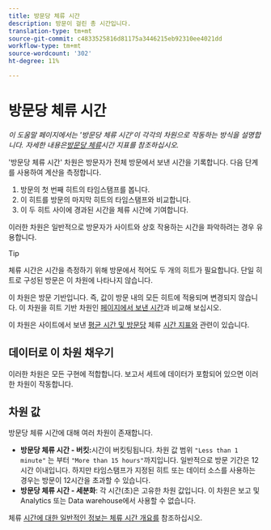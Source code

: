 ```yaml
---
title: 방문당 체류 시간
description: 방문이 걸린 총 시간입니다.
translation-type: tm+mt
source-git-commit: c4833525816d81175a3446215eb92310ee4021dd
workflow-type: tm+mt
source-wordcount: '302'
ht-degree: 11%

---
```



# 방문당 체류 시간

*이 도움말 페이지에서는 &#39;방문당 체류 시간&#39;이 각각의 차원으로 작동하는 방식을 설명합니다. 자세한 내용은[방문당 체류](../metrics/time-spent-per-visit.md)시간 지표를 참조하십시오.*

&#39;방문당 체류 시간&#39; 차원은 방문자가 전체 방문에서 보낸 시간을 기록합니다. 다음 단계를 사용하여 계산을 측정합니다.

1. 방문의 첫 번째 히트의 타임스탬프를 봅니다.
2. 이 히트를 방문의 마지막 히트의 타임스탬프와 비교합니다.
3. 이 두 히트 사이에 경과된 시간을 체류 시간에 기여합니다.

이러한 차원은 일반적으로 방문자가 사이트와 상호 작용하는 시간을 파악하려는 경우 유용합니다.

>[!TIP]
>
>체류 시간은 시간을 측정하기 위해 방문에서 적어도 두 개의 히트가 필요합니다. 단일 히트로 구성된 방문은 이 차원에 나타나지 않습니다.

이 차원은 방문 기반입니다. 즉, 값이 방문 내의 모든 히트에 적용되며 변경되지 않습니다. 이 차원을 히트 기반 차원인 [페이지에서 보낸 시간](time-spent-on-page.md)과 비교해 보십시오.

이 차원은 사이트에서 보낸 [평균 시간 및 방문당](../metrics/average-time-on-site.md) 체류 [시간 지표와](../metrics/time-spent-per-visit.md) 관련이 있습니다.

## 데이터로 이 차원 채우기

이러한 차원은 모든 구현에 적합합니다. 보고서 세트에 데이터가 포함되어 있으면 이러한 차원이 작동합니다.

## 차원 값

방문당 체류 시간에 대해 여러 차원이 존재합니다.

* **방문당 체류 시간 - 버킷:**&#x200B;시간이 버킷팅됩니다. 차원 값 범위 `"Less than 1 minute"` 는 부터 `"More than 15 hours"`까지입니다. 일반적으로 방문 기간은 12시간 이내입니다. 하지만 타임스탬프가 지정된 히트 또는 데이터 소스를 사용하는 경우는 방문이 12시간을 초과할 수 있습니다.
* **방문당 체류 시간 - 세분화**: 각 시간(초)은 고유한 차원 값입니다. 이 차원은 보고 및 Analytics 또는 Data warehouse에서 사용할 수 없습니다.

체류 [시간에 대한 일반적인 정보는 체류 시간 개요를](../metrics/time-spent.md) 참조하십시오.
